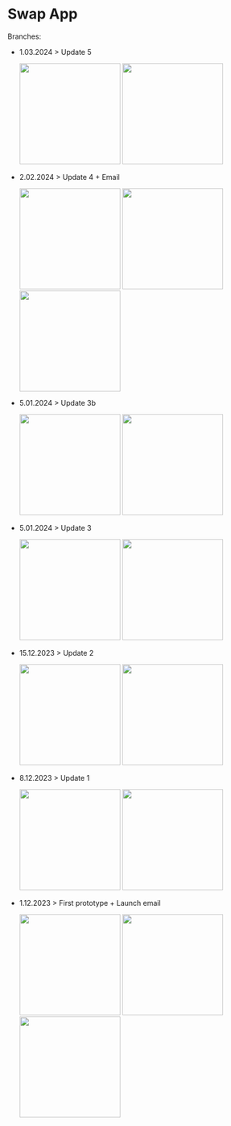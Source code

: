 # Swap App

Branches:

- 1.03.2024 > Update 5

  <div>
    <img src="https://github.com/MathDevWeb/swap-app/assets/140265706/4aa4feab-27c6-4dd0-8b82-2756903b3dcb" height= 200 />
    <span><img src="https://github.com/MathDevWeb/swap-app/assets/140265706/8a7da2ac-3b70-4828-b7fc-d1bb9138a2e3" height= 200 /></span>
  </div>
  
- 2.02.2024 > Update 4 + Email

  <div>
    <img src="https://github.com/MathDevWeb/swap-app/assets/140265706/cc08d0be-3667-4fc2-adcf-fbc75527f38a" height= 200 />
    <span><img src="https://github.com/MathDevWeb/swap-app/assets/140265706/22cca0d0-ceeb-429e-a278-bb68d2591efd" height= 200 /></span>
    <span><img src="https://github.com/MathDevWeb/swap-app/assets/140265706/8aa8b94d-bdc1-45af-a158-566f93c9589a" height= 200 /></span>
  </div>

- 5.01.2024 > Update 3b

  <div>
    <img src="https://github.com/MathDevWeb/swap-app/assets/140265706/e0599b80-870d-44ae-84c2-198a2cffc625" height= 200 />
    <span><img src="https://github.com/MathDevWeb/swap-app/assets/140265706/06dbcd90-e1fa-4a85-9266-e044e05e0f3b" height= 200 /></span>
  </div>

- 5.01.2024 > Update 3

  <div>
    <img src="https://github.com/MathDevWeb/swap-app/assets/140265706/b829f94e-19da-494c-84cf-d5adee4048d6" height= 200 />
    <span><img src="https://github.com/MathDevWeb/swap-app/assets/140265706/29df45e9-e021-4c92-a23f-db6356595070" height= 200 /></span>
  </div>
  
- 15.12.2023 > Update 2
  
  <div>
    <img src="https://github.com/MathDevWeb/swap-app/assets/140265706/4e450fe7-1575-4129-8e9f-9a6ea5ddeefc" height= 200 />
    <span><img src="https://github.com/MathDevWeb/swap-app/assets/140265706/1544d601-16ee-4d55-9325-b9800a17d006" height= 200 /></span>
  </div>

- 8.12.2023  > Update 1
  
  <div>
    <img src="https://github.com/MathDevWeb/swap-app/assets/140265706/4e30391f-eeb1-4886-b078-ddeb3ab71ffa" height= 200 />
    <span><img src="https://github.com/MathDevWeb/swap-app/assets/140265706/5c05f820-f179-4ed1-82a2-8e1f4cb12152" height= 200 /></span>
  </div>
  
- 1.12.2023  > First prototype + Launch email
  
  <div>
    <img src="https://github.com/MathDevWeb/swap-app/assets/140265706/a00d4b80-da4a-41ba-ba0b-cf1e2ccfcaec" height= 200 />
    <span><img src="https://github.com/MathDevWeb/swap-app/assets/140265706/791c2f49-b5f9-4609-adda-e7c5670fe4d0" height= 200 /></span>
    <span><img src="https://github.com/MathDevWeb/swap-app/assets/140265706/eea8da62-c124-42d5-b7e3-87b3e9dff57d" height= 200 /></span>
  </div>
